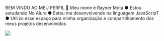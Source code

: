 
  BEM VINDO AO MEU PERFIL 🫡
  Meu nome é Rayner Mota 
    ● Estou estudando No Alura
    ● Estou me desenvolvendo na linguagem JavaScripT
    ● Utilizo esse espaço para minha organização e compartilhamento dos meus projetos desenvolvidos

    
![](https://media1.tenor.com/m/8Hhr66EMpiAAAAAd/real-madrid-champions.gif)

